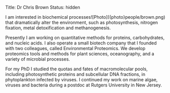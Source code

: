 Title: Dr Chris Brown
Status: hidden

<span style="float:right">
![Photo]({photo}people/brown.png)
</span>

I am interested in biochemical processes that dramatically alter the environment, such as photosynthesis, nitrogen fixation, metal detoxification and methanogenesis.

Presently I am working on quantitative methods for proteins, carbohydrates, and nucleic acids. I also operate a small biotech company that I founded with two colleagues, called Environmental Proteomics.  We develop proteomics tools and methods for plant sciences, oceanography, and a variety of microbial processes.

For my PhD I studied the quotas and fates of macromolecular pools, including photosynthetic proteins and subcellular DNA fractions, in phytoplankton infected by viruses. I continued my work on marine algae, viruses and bacteria during a postdoc at Rutgers University in New Jersey.

